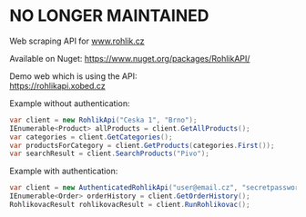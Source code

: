 # NO LONGER MAINTAINED

Web scraping API for www.rohlik.cz

Available on Nuget:
https://www.nuget.org/packages/RohlikAPI/

Demo web which is using the API:  
https://rohlikapi.xobed.cz

Example without authentication:
```C#
var client = new RohlikApi("Ceska 1", "Brno");
IEnumerable<Product> allProducts = client.GetAllProducts();
var categories = client.GetCategories();
var productsForCategory = client.GetProducts(categories.First());
var searchResult = client.SearchProducts("Pivo");
```

Example with authentication:
```C#
var client = new AuthenticatedRohlikApi("user@email.cz", "secretpassword");
IEnumerable<Order> orderHistory = client.GetOrderHistory();
RohlikovacResult rohlikovacResult = client.RunRohlikovac();
```
